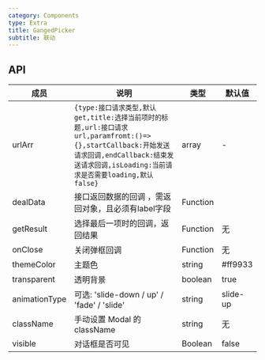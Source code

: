 ```yaml
---
category: Components
type: Extra
title: GangedPicker
subtitle: 联动
---
```



## API

| 成员        | 说明           | 类型      | 默认值       |
|------------|----------------|--------------------|--------------|
| urlArr     | `{type:接口请求类型,默认get,title:选择当前项时的标题,url:接口请求url,paramfromt:()=>{},startCallback:开始发送请求回调,endCallback:结束发送请求回调,isLoading:当前请求是否需要loading,默认false}`  |   array   |   -  |
| dealData   |   接口返回数据的回调 ，需返回对象，且必须有label字段  | Function |      |
| getResult    | 选择最后一项时的回调，返回结果 | Function|   无  |
| onClose    | 关闭弹框回调 | Function|   无  |
| themeColor    | 主题色 | string|   #ff9933  |
| transparent    | 透明背景 | boolean|   true  |
| animationType    | 可选: 'slide-down / up' / 'fade' / 'slide' | string|   slide-up  |
| className    | 手动设置 Modal 的 className | string|   无  |
| visible    | 对话框是否可见 | Boolean|   false  |


